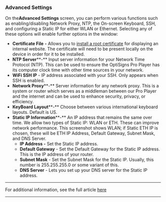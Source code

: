 ### Advanced Settings



On the**Advanced Settings** screen, you can perform various functions such as enabling/disabling Network Proxy, NTP, the On-screen Keyboard, SSH, and configuring a Static IP for either WLAN or Ethernet. Selecting any of these options will enable further options in the window:



  * **Certificate File** **-** Allows you to [install a root certificate](https://support.optisigns.com/hc/en-us/articles/35184720136595-How-to-Install-a-Root-Certificate-and-Display-an-Internal-Website-on-Screens) for displaying an internal website. The certificate will need to be present locally on the device in order for it to be installed.
  * **NTP Server****-** Input server information for your Network Time Protocol (NTP). This can be used to ensure the OptiSigns Pro Player has its computer clock time with other time sources in your network.
  * **WiFi SSH IP** \- IP address associated with your SSH. Only appears when SSH is enabled.
  * **Network Proxy****-** Server information for any network proxy. This is a system or router which serves as a middleman between our Pro Player and the internet and can be used to enhance security, privacy, or efficiency.
  * **KeyBoard Layout****-** Choose between various international keyboard layouts. Default is US.
  * **Static IP Information****-** An IP address that remains the same over time. We allow two types of Static IP: WLAN or ETH. These can improve network performance. This screenshot shows WLAN; if Static ETH IP is chosen, these will be ETH IP Address, Default Gateway, Subnet Mask, and DNS Server. 
    * **IP Address -** Set the Static IP address.
    * **Default Gateway** \- Set the Default Gateway for the Static IP address. This is the IP address of your router.
    * **Subnet Mask** \- Set the Subnet Mask for the Static IP. Usually, this number is 255.255.255.0 or some variant of this.
    * **DNS Server** \- Lets you set up your DNS server for the Static IP address.



* * *

For additional information, see the full article [here](https://support.optisigns.com/hc/en-us/articles/35577511423635)

---
